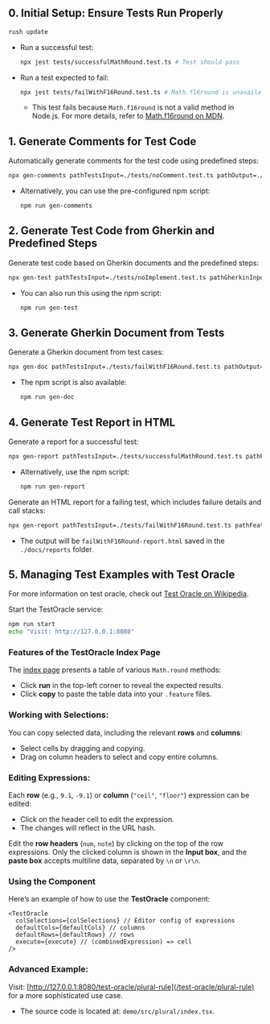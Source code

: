 ## 0. Initial Setup: Ensure Tests Run Properly
  ```bash
  rush update
  ```

* Run a successful test:
  ```bash
  npx jest tests/successfulMathRound.test.ts # Test should pass
  ```
* Run a test expected to fail:
  ```bash
  npx jest tests/failWithF16Round.test.ts # Math.f16round is unavailable in Node.js
  ```
  - This test fails because `Math.f16round` is not a valid method in Node.js. For more details, refer to [Math.f16round on MDN](https://developer.mozilla.org/en-US/docs/Web/JavaScript/Reference/Global_Objects/Math/f16round).

## 1. Generate Comments for Test Code
Automatically generate comments for the test code using predefined steps:
  ```bash
  npx gen-comments pathTestsInput=./tests/noComment.test.ts pathOutput=./generatedComments.test.ts
  ```
  - Alternatively, you can use the pre-configured npm script:
    ```bash
    npm run gen-comments
    ```

## 2. Generate Test Code from Gherkin and Predefined Steps
Generate test code based on Gherkin documents and the predefined steps:
  ```bash
  npx gen-test pathTestsInput=./tests/noImplement.test.ts pathGherkinInput=./docs/features/successfulMathRound.feature pathOutput=./tests/generatedTests.test.ts
  ```
  - You can also run this using the npm script:
    ```bash
    npm run gen-test
    ```

## 3. Generate Gherkin Document from Tests
Generate a Gherkin document from test cases:
  ```bash
  npx gen-doc pathTestsInput=./tests/failWithF16Round.test.ts pathOutput=./docs/features/generatedFeature.feature
  ```
  - The npm script is also available:
    ```bash
    npm run gen-doc
    ```

## 4. Generate Test Report in HTML
Generate a report for a successful test:
  ```bash
  npx gen-report pathTestsInput=./tests/successfulMathRound.test.ts pathFeatureInput=./docs/features/successfulMathRound.feature
  ```
  - Alternatively, use the npm script:
    ```bash
    npm run gen-report
    ```

Generate an HTML report for a failing test, which includes failure details and call stacks:
  ```bash
  npx gen-report pathTestsInput=./tests/failWithF16Round.test.ts pathFeatureInput=./docs/features/failWithF16Round.feature
  ```
  - The output will be `failWithF16Round-report.html` saved in the `./docs/reports` folder.


## 5. Managing Test Examples with Test Oracle
For more information on test oracle, check out [Test Oracle on Wikipedia](https://en.wikipedia.org/wiki/Test_oracle).

Start the TestOracle service:
  ```bash
  npm run start
  echo "Visit: http://127.0.0.1:8080"
  ```

### Features of the TestOracle Index Page
The [index page](http://127.0.0.1:8080/test-oracle/f16round) presents a table of various `Math.round` methods:
  - Click **run** in the top-left corner to reveal the expected results.
  - Click **copy** to paste the table data into your `.feature` files.

### Working with Selections:
You can copy selected data, including the relevant **rows** and **columns**:
  - Select cells by dragging and copying.
  - Drag on column headers to select and copy entire columns.

### Editing Expressions:
Each **row** (e.g., `9.1`, `-9.1`) or **column** (`"ceil"`, `"floor"`) expression can be edited:
  - Click on the header cell to edit the expression.
  - The changes will reflect in the URL hash.

Edit the **row headers** (`num`, `note`) by clicking on the top of the row expressions. Only the clicked column is shown in the **Input box**, and the **paste box** accepts multiline data, separated by `\n` or `\r\n`.

### Using the Component
Here’s an example of how to use the **TestOracle** component:

```tsx
<TestOracle 
  colSelections={colSelections} // Editor config of expressions
  defaultCols={defaultCols} // columns
  defaultRows={defaultRows} // rows
  execute={execute} // (combinedExpression) => cell
/>
```

### Advanced Example:
Visit: [http://127.0.0.1:8080/test-oracle/plural-rule](/test-oracle/plural-rule) for a more sophisticated use case.
- The source code is located at: `demo/src/plural/index.tsx`.
